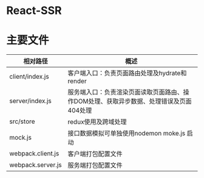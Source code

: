<!--
 * @Descripttion: 
 * @Author: wangxinyue
 * @Date: 2020-03-06 21:14:40
 -->
# React-SSR
# 主要文件

| 相对路径          | 概述                                                                                   |
| ----------------- | -------------------------------------------------------------------------------------- |
| client/index.js   | 客户端入口：负责页面路由处理及hydrate和render                                          |
| server/index.js   | 服务端入口：负责渲染页面读取页面路由、操作DOM处理、获取异步数据、处理错误及页面404处理 |
| src/store         | redux使用及跨域处理                                                                    |
| mock.js           | 接口数据模拟可单独使用nodemon moke.js 启动                                             |
| webpack.client.js | 客户端打包配置文件                                                                     |
| webpack.server.js | 服务端打包配置文件                                                                     |
